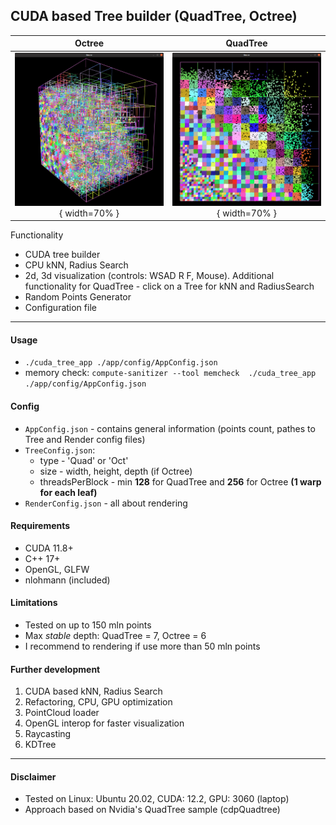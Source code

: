 ## CUDA based Tree builder (QuadTree, Octree)

Octree                                      | QuadTree
:------------------------------------------:|:---------------------------------------------:
![Octree](/assets/Octree1.png){ width=70% } | ![QuadTree](/assets/QuadTree.png){ width=70% }

Functionality
* CUDA tree builder
* CPU kNN, Radius Search
* 2d, 3d visualization (controls: WSAD R F, Mouse). Additional functionality for QuadTree - click on a Tree for kNN and RadiusSearch
* Random Points Generator
* Configuration file

---

#### Usage
* `./cuda_tree_app ./app/config/AppConfig.json`
* memory check: `compute-sanitizer --tool memcheck  ./cuda_tree_app ./app/config/AppConfig.json`

#### Config
- `AppConfig.json` - contains general information (points count, pathes to Tree and Render config files)
- `TreeConfig.json`:
  * type - 'Quad' or 'Oct'
  * size - width, height, depth (if Octree)
  * threadsPerBlock - min **128** for QuadTree and **256** for Octree **(1 warp for each leaf)**
- `RenderConfig.json` - all about rendering

#### Requirements
* CUDA 11.8+
* C++ 17+
* OpenGL, GLFW
* nlohmann (included)


#### Limitations
* Tested on up to 150 mln points
* Max *stable* depth: QuadTree = 7, Octree = 6
* I recommend to rendering if use more than 50 mln points

#### Further development
1. CUDA based kNN, Radius Search
2. Refactoring, CPU, GPU optimization
3. PointCloud loader
4. OpenGL interop for faster visualization
5. Raycasting
6. KDTree

---

#### Disclaimer
* Tested on Linux: Ubuntu 20.02, CUDA: 12.2, GPU: 3060 (laptop)
* Approach based on Nvidia's QuadTree sample (cdpQuadtree)